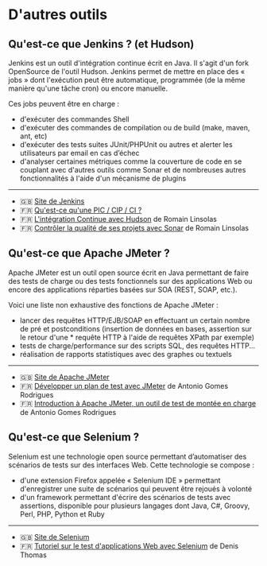 # D'autres outils

## Qu'est-ce que Jenkins ? (et Hudson)

Jenkins est un outil d'intégration continue écrit en Java. Il s'agit d'un fork OpenSource de l'outil Hudson. Jenkins permet de mettre en place des « jobs » dont l'exécution peut être automatique, programmée (de la même manière qu'une tâche cron) ou encore manuelle.

Ces jobs peuvent être en charge :
* d'exécuter des commandes Shell
* d'exécuter des commandes de compilation ou de build (make, maven, ant, etc)
* d'exécuter des tests suites JUnit/PHPUnit ou autres et alerter les utilisateurs par email en cas d’échec
* d'analyser certaines métriques comme la couverture de code en se couplant avec d'autres outils comme Sonar
et de nombreuses autres fonctionnalités à l'aide d'un mécanisme de plugins

---

* 🇬🇧 [Site de Jenkins](https://www.jenkins.io)
* 🇫🇷 [Qu'est-ce qu'une PIC / CIP / CI ?](https://www.ineumann.fr/docs/java/faq-tests/generalites#quest-ce-quune-pic--cip--ci-)
* 🇫🇷 [L'intégration Continue avec Hudson](https://linsolas.developpez.com/articles/hudson/) de Romain Linsolas
* 🇫🇷 [Contrôler la qualité de ses projets avec Sonar](http://linsolas.developpez.com/articles/java/qualite/sonar/) de Romain Linsolas

## Qu'est-ce que Apache JMeter ?

Apache JMeter est un outil open source écrit en Java permettant de faire des tests de charge ou des tests fonctionnels sur des applications Web ou encore des applications réparties basées sur SOA (REST, SOAP, etc.).

Voici une liste non exhaustive des fonctions de Apache JMeter :

* lancer des requêtes HTTP/EJB/SOAP en effectuant un certain nombre de pré et postconditions (insertion de données en bases, assertion sur le retour d'une * requête HTTP à l'aide de requêtes XPath par exemple)
* tests de charge/performance sur des scripts SQL, des requêtes HTTP...
* réalisation de rapports statistiques avec des graphes ou textuels

---

* 🇬🇧 [Site de Apache JMeter](https://jmeter.apache.org)
* 🇫🇷 [Développer un plan de test avec JMeter](http://arodrigues.developpez.com/tutoriels/java/performance/developper-plan-test-avec-jmeter/) de Antonio Gomes Rodrigues
* 🇫🇷 [Introduction à Apache JMeter, un outil de test de montée en charge](https://arodrigues.developpez.com/tutoriels/java/presentation-apache-jmeter-partie1/) de Antonio Gomes Rodrigues

## Qu'est-ce que Selenium ?

Selenium est une technologie open source permettant d’automatiser des scénarios de tests sur des interfaces Web. Cette technologie se compose :

* d'une extension Firefox appelée « Selenium IDE » permettant d'enregistrer une suite de scénarios qui peuvent être rejoués à volonté
* d'un framework permettant d'écrire des scénarios de tests avec assertions, disponible pour plusieurs langages dont Java, C#, Groovy, Perl, PHP, Python et Ruby

---

* 🇬🇧 [Site de Selenium](http://docs.seleniumhq.org)
* 🇫🇷 [Tutoriel sur le test d'applications Web avec Selenium](https://atatorus.developpez.com/tutoriels/java/test-application-web-avec-selenium/) de Denis Thomas
